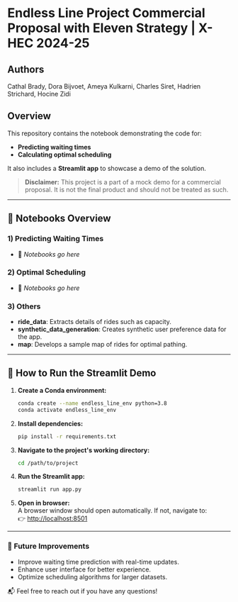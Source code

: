 # Endless Line Project Commercial Proposal with Eleven Strategy | X-HEC 2024-25

## Authors
Cathal Brady, Dora Bijvoet, Ameya Kulkarni, Charles Siret, Hadrien Strichard, Hocine Zidi

## Overview
This repository contains the notebook demonstrating the code for:
- **Predicting waiting times**
- **Calculating optimal scheduling**

It also includes a **Streamlit app** to showcase a demo of the solution.

> **Disclaimer:** This project is a part of a mock demo for a commercial proposal. It is not the final product and should not be treated as such.

---

## 📂 Notebooks Overview

### 1) Predicting Waiting Times  
- 📌 *Notebooks go here*

### 2) Optimal Scheduling  
- 📌 *Notebooks go here*

### 3) Others  
- **ride_data**: Extracts details of rides such as capacity.  
- **synthetic_data_generation**: Creates synthetic user preference data for the app.  
- **map**: Develops a sample map of rides for optimal pathing.

---

## 🚀 How to Run the Streamlit Demo

1. **Create a Conda environment:**  
   ```bash
   conda create --name endless_line_env python=3.8
   conda activate endless_line_env
   ```

2. **Install dependencies:**  
   ```bash
   pip install -r requirements.txt
   ```

3. **Navigate to the project's working directory:**  
   ```bash
   cd /path/to/project
   ```

4. **Run the Streamlit app:**  
   ```bash
   streamlit run app.py
   ```

5. **Open in browser:**  
   A browser window should open automatically. If not, navigate to:  
   👉 [http://localhost:8501](http://localhost:8501)

---

### 🔧 Future Improvements
- Improve waiting time prediction with real-time updates.
- Enhance user interface for better experience.
- Optimize scheduling algorithms for larger datasets.

📬 Feel free to reach out if you have any questions!
